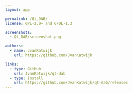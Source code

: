 ```yaml
---
layout: app

permalink: /Qt_DAB/
license: GPL-2.0+ and GFDL-1.3

screenshots:
  - Qt_DAB/screenshot.png

authors:
  - name: JvanKatwijk
    url: https://github.com/JvanKatwijk

links:
  - type: GitHub
    url: JvanKatwijk/qt-dab
  - type: Install
    url: https://github.com/JvanKatwijk/qt-dab/releases
---
```

